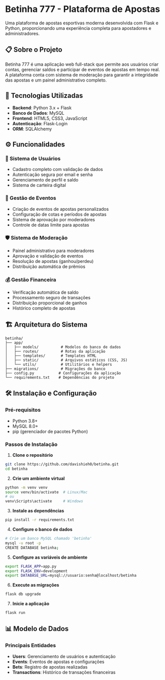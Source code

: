 # Betinha 777 - Plataforma de Apostas

Uma plataforma de apostas esportivas moderna desenvolvida com Flask e Python, proporcionando uma experiência completa para apostadores e administradores.

## 📋 Sobre o Projeto

Betinha 777 é uma aplicação web full-stack que permite aos usuários criar contas, gerenciar saldos e participar de eventos de apostas em tempo real. A plataforma conta com sistema de moderação para garantir a integridade das apostas e um painel administrativo completo.

## 🚀 Tecnologias Utilizadas

- **Backend**: Python 3.x + Flask
- **Banco de Dados**: MySQL
- **Frontend**: HTML5, CSS3, JavaScript
- **Autenticação**: Flask-Login
- **ORM**: SQLAlchemy

## ⚙️ Funcionalidades

### 👤 Sistema de Usuários
- Cadastro completo com validação de dados
- Autenticação segura por email e senha
- Gerenciamento de perfil e saldo
- Sistema de carteira digital

### 🎯 Gestão de Eventos
- Criação de eventos de apostas personalizados
- Configuração de cotas e períodos de apostas
- Sistema de aprovação por moderadores
- Controle de datas limite para apostas

### 🛡️ Sistema de Moderação
- Painel administrativo para moderadores
- Aprovação e validação de eventos
- Resolução de apostas (ganhou/perdeu)
- Distribuição automática de prêmios

### 💰 Gestão Financeira
- Verificação automática de saldo
- Processamento seguro de transações
- Distribuição proporcional de ganhos
- Histórico completo de apostas

## 🏗️ Arquitetura do Sistema

```
betinha/
├── app/
│   ├── models/          # Modelos do banco de dados
│   ├── routes/          # Rotas da aplicação
│   ├── templates/       # Templates HTML
│   ├── static/          # Arquivos estáticos (CSS, JS)
│   └── utils/           # Utilitários e helpers
├── migrations/          # Migrações do banco
├── config.py           # Configurações da aplicação
└── requirements.txt    # Dependências do projeto
```

## 🛠️ Instalação e Configuração

### Pré-requisitos
- Python 3.8+
- MySQL 8.0+
- pip (gerenciador de pacotes Python)

### Passos de Instalação

1. **Clone o repositório**
```bash
git clone https://github.com/davishieh0/betinha.git
cd betinha
```

2. **Crie um ambiente virtual**
```bash
python -m venv venv
source venv/bin/activate  # Linux/Mac
# ou
venv\Scripts\activate     # Windows
```

3. **Instale as dependências**
```bash
pip install -r requirements.txt
```

4. **Configure o banco de dados**
```bash
# Crie um banco MySQL chamado 'betinha'
mysql -u root -p
CREATE DATABASE betinha;
```

5. **Configure as variáveis de ambiente**
```bash
export FLASK_APP=app.py
export FLASK_ENV=development
export DATABASE_URL=mysql://usuario:senha@localhost/betinha
```

6. **Execute as migrações**
```bash
flask db upgrade
```

7. **Inicie a aplicação**
```bash
flask run
```

## 📊 Modelo de Dados

### Principais Entidades
- **Users**: Gerenciamento de usuários e autenticação
- **Events**: Eventos de apostas e configurações
- **Bets**: Registro de apostas realizadas
- **Transactions**: Histórico de transações financeiras
